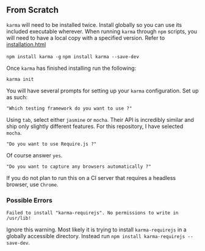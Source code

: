 ## From Scratch

`karma` will need to be installed twice. Install globally so you can use its included 
executable wherever.  When running `karma` through `npm` scripts, you will need to 
have a local copy with a specified version.
Refer to [installation.html](https://karma-runner.github.io/0.8/intro/installation.html)

`npm install karma -g`
`npm install karma --save-dev`

Once `karma` has finished installing run the following:

`karma init`

You will have several prompts for setting up your `karma` configuration. Set up as such:

`"Which testing framework do you want to use ?"`

Using `tab`, select either `jasmine` or `mocha`. Their API is incredibly similar 
and ship only slightly different features.  For this repository, I have selected `mocha`.

`"Do you want to use Require.js ?"`

Of course answer `yes`.

`"Do you want to capture any browsers automatically ?"`

If you do not plan to run this on a CI server that requires a headless browser, use 
`Chrome`.

### Possible Errors

`Failed to install "karma-requirejs". No permissions to write in /usr/lib!`

Ignore this warning. Most likely it is trying to install `karma-requirejs` in a 
globally accessible directory.  Instead run `npm install karma-requirejs --save-dev`.
